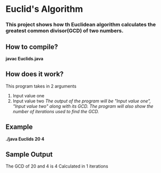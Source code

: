# Euclid's Algorithm
### This project shows how th Euclidean algorithm calculates the greatest common divisor(GCD) of two numbers.

## How to compile?
__javac Euclids.java__

## How does it work?
This program takes in 2 arguments
1. Input value one
2. Input value two
*The output of the program will be "Input value one", "Input value two" along with its GCD. The program will also show the number of iterations used to find the GCD.*


## Example
__./java Euclids 20 4__

## Sample Output
The GCD of 20 and 4 is 4
Calculated in 1 iterations

